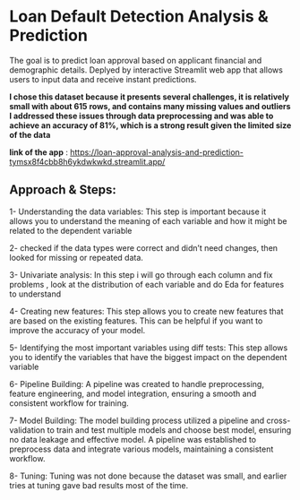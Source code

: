 # Loan Default Detection Analysis & Prediction

The goal is to predict  loan approval based on applicant financial and demographic details. 
Deplyed by interactive Streamlit web app that allows users to input data and receive instant predictions.


**I chose this dataset because it presents several challenges, it is relatively small with about 615 rows, and contains many missing values and outliers
I addressed these issues through data preprocessing and was able to achieve an accuracy of 81%, which is a strong result given the limited size of the data**

**link of the app** : https://loan-approval-analysis-and-prediction-tymsx8f4cbb8h6ykdwkwkd.streamlit.app/

## Approach & Steps:

1- Understanding the data variables: This step is important because it allows you to understand the meaning of each variable and how it might be related to the dependent variable

2- checked if the data types were correct and didn’t need changes, then looked for missing or repeated data.

3- Univariate analysis:  In this step i will go through each column and fix problems , look at the distribution of each variable and do Eda for features to understand

4- Creating new features: This step allows you to create new features that are based on the existing features. This can be helpful if you want to improve the accuracy of your model.

5- Identifying the most important variables using diff tests: This step allows you to identify the variables that have the biggest impact on the dependent variable 

6- Pipeline Building: A pipeline was created to handle preprocessing, feature engineering, and model integration, ensuring a smooth and consistent workflow for training.

7- Model Building: The model building process utilized a pipeline and cross-validation to train and test multiple models and choose best model, ensuring no data leakage and  effective model. A pipeline was established to preprocess data and integrate various models, maintaining a consistent workflow.

8- Tuning: Tuning was not done because the dataset was small, and earlier tries at tuning gave bad results most of the time.

